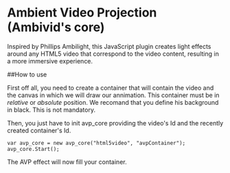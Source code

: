 # Ambient Video Projection (Ambivid's core)
Inspired by Phillips Ambilight, this JavaScript plugin creates light effects around any HTML5 video that correspond to the video content, resulting in a more immersive experience.

##How to use

First off all, you need to create a container that will contain the video and the canvas in which we will draw our annimation. This container must be in *relative* or *absolute* position. We recomand that you define his background in black. This is not mandatory.

Then, you just have to init avp_core providing the video's Id and the recently created container's Id.

    var avp_core = new avp_core("html5video", "avpContainer");
    avp_core.Start();
	
The AVP effect will now fill your container.

